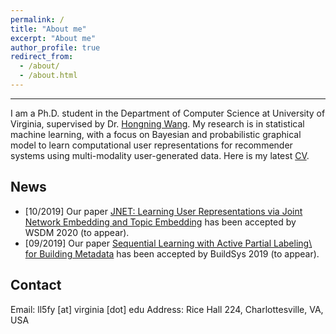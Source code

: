 ```yaml
---
permalink: /
title: "About me"
excerpt: "About me"
author_profile: true
redirect_from: 
  - /about/
  - /about.html
---
```

-------
I am a Ph.D. student in the Department of Computer Science at University of Virginia, supervised by Dr. [Hongning Wang](http://www.cs.virginia.edu/~hw5x/). My research is in statistical machine learning, with a focus on Bayesian and probabilistic graphical model to learn computational user representations for recommender systems using multi-modality user-generated data. Here is my latest [CV]((http://louise-lulin.github.io/files/CV.pdf)).

News
--------
- [10/2019] Our paper [JNET: Learning User Representations via Joint Network Embedding and Topic Embedding]() has been accepted by WSDM 2020 (to appear).
- [09/2019] Our paper [Sequential Learning with Active Partial Labeling\\ for Building Metadata]() has been accepted by BuildSys 2019 (to appear).

Contact
--------
Email: ll5fy [at] virginia [dot] edu
Address: Rice Hall 224, Charlottesville, VA, USA
